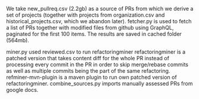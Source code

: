 We take new_pullreq.csv (2.2gb) as a source of PRs from which we derive a set of projects (together with projects from organization.csv and historical_projects.csv, which we abandon later).
fetcher.py is used to fetch a list of PRs together with modified files from github using GraphQL, paginated for the first 100 items.
The results are saved in cached folder (564mb).

miner.py used reviewed.csv to run refactoringminer
refactoringminer is a patched version that takes content diff for the whole PR instead of processing every commit in the PR in order to skip merge/rebase commits as well as multiple commits being the part of the same refactoring.
refminer-mvn-plugin is a maven plugin to run own patched version of refactoringminer.
combine_sources.py imports manually assessed PRs from google docs.
